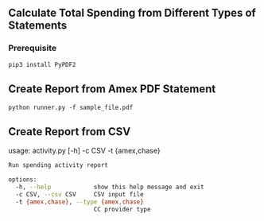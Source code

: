 ## Calculate Total Spending from Different Types of Statements

### Prerequisite

`pip3 install PyPDF2`

## Create Report from Amex PDF Statement

`python runner.py -f sample_file.pdf`

## Create Report from CSV

usage: activity.py [-h] -c CSV -t {amex,chase}

```bash
Run spending activity report

options:
  -h, --help            show this help message and exit
  -c CSV, --csv CSV     CSV input file
  -t {amex,chase}, --type {amex,chase}
                        CC provider type
```


